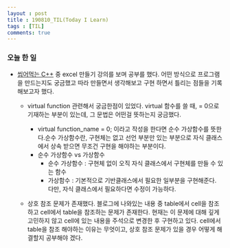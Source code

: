 ```yaml
---
layout : post
title : 190810_TIL(Today I Learn)
tags : [TIL]
comments: true
---
```

### 오늘 한 일
- [씹어먹는 C++](https://modoocode.com/217) 중 excel 만들기 강의를 보며 공부를 했다. 어떤 방식으로 프로그램을 만드는지도 궁금했고 따라 만들면서 생각해보고 구현 하면서 틀리는 점들을 기록해보고자 했다.
  - virtual function 관련해서 궁금한점이 있었다. virtual 함수를 쓸 때, = 0으로 기재하는 부분이 있는데, 그 문법은 어떤걸 뜻하는지 궁금했다.
    -  virtual function_name = 0; 이라고 작성을 한다면 순수 가상함수를 뜻한다.순수 가상함수란, 구현체는 없고 선언 부분만 있는 부분으로 자식 클래스에서 상속 받으면 무조건 구현을 해야하는 부분이다.
    - 순수 가상함수 vs 가상함수 
      - 순수 가상함수 : 구현체 없이 오직 자식 클래스에서 구현체를 만들 수 있는 함수
      - 가상함수 : 기본적으로 기반클래스에서 필요한 일부분을 구현해준다. 다만, 자식 클래스에서 필요하다면 수정이 가능하다. 

  - 상호 참조 문제가 존재했다. 블로그에 나와있는 내용 중 table에서 cell을 참조하고 cell에서 table을 참조하는 문제가 존재한다. 현재는 이 문제에 대해 깊게 고민하지 않고 cell에 있는 내용을 주석으로 변경한 후 구현하고 있다. cell에서 table을 참조 해야하는 이유는 무엇이고, 상호 참조 문제가 있을 경우 어떻게 해결할지 공부해야 겠다. 
